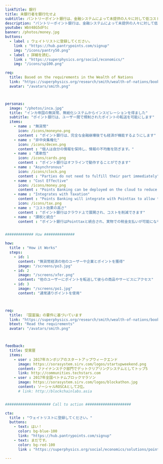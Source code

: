 ```yaml
---
linkTitle: 銀行
title: 未銀行者を銀行化せよ
subtitle: パントリーポイント銀行は、金融システムによって未提供の人々に対して低コストの無貨幣銀行システムを提供します 
description: "パントリーポイント銀行は、金融システムによって未提供の人々に対して低コストの無貨幣銀行システムを提供します"
youtube: WbV48G5dFtc
banner: /photos/money.jpg
buttons:
  - label : ウェイトリストに登録してください。
    link : "https://hub.pantrypoints.com/signup"
    img: "/icons/pantry50.png"
  - label : 詳細を読む。
    link : "https://superphysics.org/social/economics/"
    img: "/icons/sp100.png"

req:
  title: Based on the requirements in the Wealth of Nations
  link: "https://superphysics.org/research/smith/wealth-of-nations/book-2/chapter-3c"
  avatar: "/avatars/smith.png"



personas:
  image: "/photos/inca.jpg" 
  title: "インカ帝国の無貨幣、無紙化システムからインスピレーションを得ました"
  subtitle: "ポイント銀行は、ユーザー間で規制されたポイントの転送を可能にします"
  items:
    - name : "無貨幣"
      icon: /icons/moneyno.png
      content : "ポイント銀行は、完全な金融崩壊後でも経済が機能するようにします"
    - name : "非中央集権化"
      icon: /icons/decen.png
      content : "個人は自分の情報を保持し、情報の不均衡を防ぎます。"
    - name : "柔軟性"
      icon: /icons/cards.png
      content : "ポイント銀行はオフラインで動作することができます"
    - name : "Asynchronous"
      icon: /icons/clock.png
      content : "Parties do not need to fulfill their part immediately"      
    - name : "Cost Effective"
      icon: /icons/money.png
      content : "Points Banking can be deployed on the cloud to reduce costs"
    - name : "Integrates with Taxation"
      content : "Points Banking will integrate with Pointtax to allow tax payments in kind"
      icon: /icons/tax.png
    - name : "コスト効果の高さ"
      content : "ポイント銀行はクラウド上で展開され、コストを削減できます"
    - name : "課税と統合"
      content : "ポイント銀行はPointtaxと統合され、実物での税金支払いが可能になります"


############# How ##############

how:
  title : "How it Works"  
  steps:
    - id: 1
      content: "無貨幣経済の他のユーザーや企業とポイントを獲得"  
      image: "/screens/po3.jpg"
    - id: 2 
      image: "/screens/xfer.png"
      content: "他のユーザーにポイントを転送して彼らの商品やサービスにアクセス"
    - id: 3
      image: "/screens/po1.jpg"
      content: "通常通りポイントを使用"



req:
  title: 『国富論』の要件に基づいています
  link: "https://superphysics.org/research/smith/wealth-of-nations/book-2/chapter-3c"
  btext: "Read the requirements"
  avatar: "/avatars/smith.png"



feedback:
  title: 受賞歴
  items:
    - user : 2017年カンボジアのスタートアップウィークエンド
      image: https://sorasystem.sirv.com/logos/startupweekend.png
      content: ファイナンステク部門でデットクリアリングシステムとしてトップ5
      link: http://communities.techstars.com
    - user : 2017年全国ベトナムブロックマラソン
      image: https://sorasystem.sirv.com/logos/blockathon.jpg
      content: ソーシャルROSCAとして2位。
      # link: http://blockchainlabs.asia


##################### Call to action #####################

cta:
  title : "ウェイトリストに登録してください。"
  buttons:
    - text: はい！
      color: bg-blue-100
      link: "https://hub.pantrypoints.com/signup"
    - text: まだです。
      color: bg-red-100    
      link : "https://superphysics.org/social/economics/solutions/points-banking"

---
```

